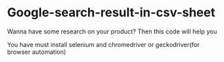 # Google-search-result-in-csv-sheet
Wanna have some research on your product? Then this code will help you 

You have must install selenium and chromedriver or geckodriver(for browser automation)
